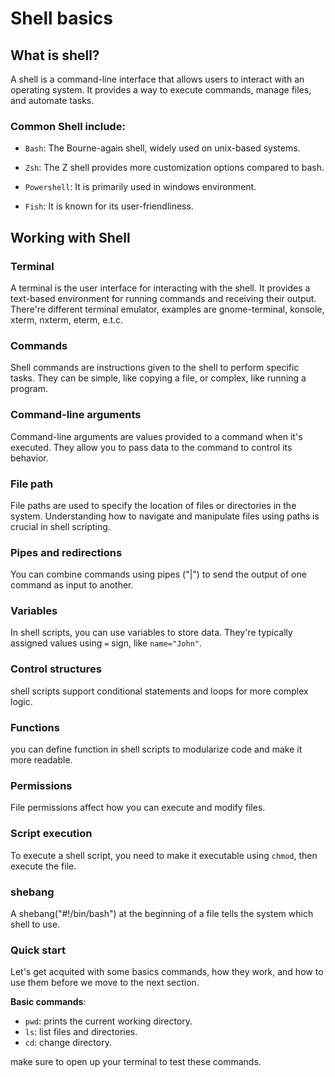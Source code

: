 # Shell basics

## What is shell?

A shell is a command-line interface that allows users to interact with an operating system. It provides a way to execute commands, manage files, and automate tasks.

### Common Shell include:
- `Bash`: The Bourne-again shell, widely used on unix-based systems.

- `Zsh`: The Z shell provides more customization options compared to bash.

- `Powershell`: It is primarily used in windows environment.

- `Fish`: It is known for its user-friendliness.

## Working with Shell

### Terminal

A terminal is the user interface for interacting with the shell. It provides a text-based environment for running commands and receiving their output. There're different terminal emulator, examples are gnome-terminal, konsole, xterm, nxterm, eterm, e.t.c.

### Commands

Shell commands are instructions given to the shell to perform specific tasks. They can be simple, like copying a file, or complex, like running a program.

### Command-line arguments

Command-line arguments are values provided to a command when it's executed. They allow you to pass data to the command to control its behavior.

### File path

File paths are used to specify the location of files or directories in the system. Understanding how to navigate and manipulate files using paths is crucial in shell scripting.


### Pipes and redirections 

You can combine commands using pipes ("|") to send the output of one command as input to another.

### Variables 
In shell scripts, you can use variables to store data. They're typically assigned values using `=` sign, like `name="John"`.

### Control structures 

shell scripts support conditional statements and loops for more complex logic.

### Functions

you can define function in shell scripts to modularize code and make it more readable.

### Permissions 

File permissions affect how you can execute and modify files.

### Script execution

To execute a shell script, you need to make it executable using `chmod`, then execute the file.

### shebang

A shebang("#!/bin/bash") at the beginning of a file tells the system which shell to use.

### Quick start

Let's get acquited with some basics commands, how they work, and how to use them before we move to the next section.

**Basic commands**:
- `pwd`: prints the current working directory.
- `ls`: list files and directories.
- `cd`: change directory.

make sure to open up your terminal to test these commands.
